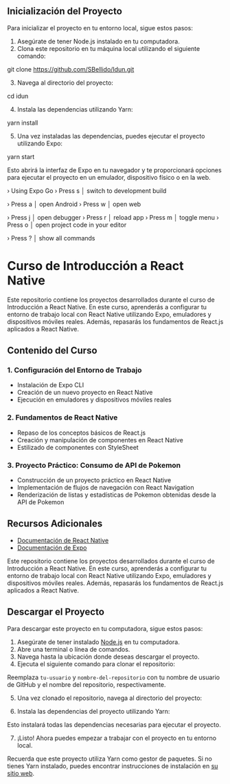 ## Inicialización del Proyecto

Para inicializar el proyecto en tu entorno local, sigue estos pasos:

1. Asegúrate de tener Node.js instalado en tu computadora.
2. Clona este repositorio en tu máquina local utilizando el siguiente comando:

git clone https://github.com/SBellido/Idun.git

3. Navega al directorio del proyecto:

cd idun

4. Instala las dependencias utilizando Yarn:

yarn install

5. Una vez instaladas las dependencias, puedes ejecutar el proyecto utilizando Expo:

yarn start

Esto abrirá la interfaz de Expo en tu navegador y te proporcionará opciones para ejecutar el proyecto en un emulador, dispositivo físico o en la web.

› Using Expo Go
› Press s │ switch to development build

› Press a │ open Android
› Press w │ open web

› Press j │ open debugger
› Press r │ reload app
› Press m │ toggle menu
› Press o │ open project code in your editor

› Press ? │ show all commands

# Curso de Introducción a React Native

Este repositorio contiene los proyectos desarrollados durante el curso de Introducción a React Native. En este curso, aprenderás a configurar tu entorno de trabajo local con React Native utilizando Expo, emuladores y dispositivos móviles reales. Además, repasarás los fundamentos de React.js aplicados a React Native.

## Contenido del Curso

### 1. Configuración del Entorno de Trabajo

- Instalación de Expo CLI
- Creación de un nuevo proyecto en React Native
- Ejecución en emuladores y dispositivos móviles reales

### 2. Fundamentos de React Native

- Repaso de los conceptos básicos de React.js
- Creación y manipulación de componentes en React Native
- Estilizado de componentes con StyleSheet

### 3. Proyecto Práctico: Consumo de API de Pokemon

- Construcción de un proyecto práctico en React Native
- Implementación de flujos de navegación con React Navigation
- Renderización de listas y estadísticas de Pokemon obtenidas desde la API de Pokemon

## Recursos Adicionales

- [Documentación de React Native](https://reactnative.dev/docs/getting-started)
- [Documentación de Expo](https://docs.expo.io/)

Este repositorio contiene los proyectos desarrollados durante el curso de Introducción a React Native. En este curso, aprenderás a configurar tu entorno de trabajo local con React Native utilizando Expo, emuladores y dispositivos móviles reales. Además, repasarás los fundamentos de React.js aplicados a React Native.

## Descargar el Proyecto

Para descargar este proyecto en tu computadora, sigue estos pasos:

1. Asegúrate de tener instalado [Node.js](https://nodejs.org/) en tu computadora.
2. Abre una terminal o línea de comandos.
3. Navega hasta la ubicación donde deseas descargar el proyecto.
4. Ejecuta el siguiente comando para clonar el repositorio:

Reemplaza `tu-usuario` y `nombre-del-repositorio` con tu nombre de usuario de GitHub y el nombre del repositorio, respectivamente.

5. Una vez clonado el repositorio, navega al directorio del proyecto:

6. Instala las dependencias del proyecto utilizando Yarn:

Esto instalará todas las dependencias necesarias para ejecutar el proyecto.

7. ¡Listo! Ahora puedes empezar a trabajar con el proyecto en tu entorno local.

Recuerda que este proyecto utiliza Yarn como gestor de paquetes. Si no tienes Yarn instalado, puedes encontrar instrucciones de instalación en [su sitio web](https://classic.yarnpkg.com/en/docs/install/).

